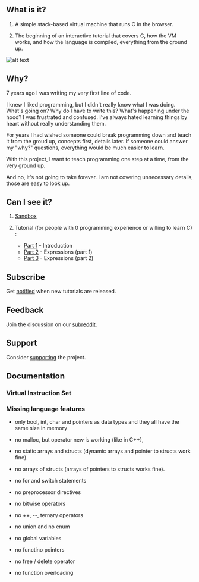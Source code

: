 ## What is it?

1. A simple stack-based virtual machine that runs C in the browser.

2. The beginning of an interactive tutorial that covers C, how the VM works, and how the language is compiled, everything from the ground up.

![alt text](/gif/both.gif)

## Why?

7 years ago I was writing my very first line of code.

I knew I liked programming, but I didn't really know what I was doing. 
What's going on?
Why do I have to write this?
What's happening under the hood?
I was frustrated and confused.
I've always hated learning things by heart without really understanding them.

For years I had wished someone could break programming down and teach it from the groud up, concepts first, details later. 
If someone could answer my "why?" questions, everything would be much easier to learn.

With this project, I want to teach programming one step at a time, from the very ground up.

And no, it's not going to take forever. 
I am not covering unnecessary details, those are easy to look up.

## Can I see it?

1. [Sandbox](https://vasyop.github.io/miniC-hosting)

2. Tutorial (for people with 0 programming experience or willing to learn C) : 
    * [Part 1](https://vasyop.github.io/miniC-hosting/?0) - Introduction
    * [Part 2](https://vasyop.github.io/miniC-hosting/?1) - Expressions (part 1)
    * [Part 3](https://vasyop.github.io/miniC-hosting/?2) - Expressions (part 2)

## Subscribe

Get [notified](https://github.us20.list-manage.com/subscribe/post?u=2790571880963241ec5dd7d11&id=0e2d1b34de) when new tutorials are released.

## Feedback

Join the discussion on our [subreddit](https://www.reddit.com/r/minic/).

## Support
Consider [supporting](https://github.com/vasyop/miniC-hosting/blob/master/support.md) the project.

## Documentation

### Virtual Instruction Set



### Missing language features

* only bool, int, char and pointers as data types and they all have the same size in memory

* no malloc, but operator new is working (like in C++), 

* no static arrays and structs (dynamic arrays and pointer to structs work fine).
  
* no arrays of structs (arrays of pointers to structs works fine).
  
* no for and switch statements

* no preprocessor directives
  
* no bitwise operators
  
* no ++, --, ternary operators
  
* no union and no enum
  
* no global variables

* no functino pointers

* no free / delete operator

* no function overloading
